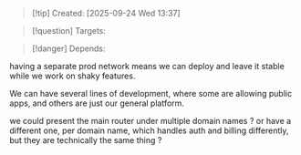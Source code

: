 
>[!tip] Created: [2025-09-24 Wed 13:37]

>[!question] Targets: 

>[!danger] Depends: 

having a separate prod network means we can deploy and leave it stable while we work on shaky features.

We can have several lines of development, where some are allowing public apps, and others are just our general platform.

we could present the main router under multiple domain names ?
or have a different one, per domain name, which handles auth and billing differently, but they are technically the same thing ?

